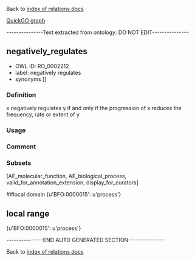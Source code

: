 Back to [index of relations docs](https://github.com/geneontology/annotation_extensions/tree/master/doc)

[QuickGO graph](www.ebi.ac.uk/QuickGO/AnnotationExtensionRelations.html)

---------------Text extracted from ontology: DO NOT EDIT---------------

## negatively_regulates
* OWL ID: RO_0002212
* label: negatively regulates
* synonyms
[]

### Definition
x negatively regulates y if and only if the progression of x reduces the frequency, rate or extent of y

### Usage


### Comment


### Subsets
[AE_molecular_function, AE_biological_process, valid_for_annotation_extension, display_for_curators]

##local domain
{u'BFO:0000015': u'process'}

## local range
{u'BFO:0000015': u'process'}

---------------END AUTO GENERATED SECTION---------------


Back to [index of relations docs](https://github.com/geneontology/annotation_extensions/tree/master/doc)
